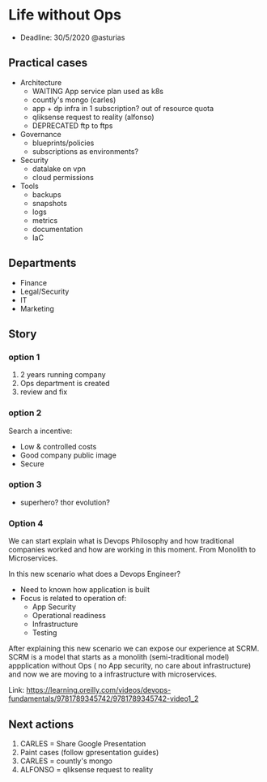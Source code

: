 # Life without Ops

* Deadline: 30/5/2020 @asturias

## Practical cases

* Architecture
  * WAITING App service plan used as k8s
  * countly's mongo (carles)
  * app + dp infra in 1 subscription? out of resource quota
  * qliksense request to reality (alfonso)
  * DEPRECATED ftp to ftps
* Governance
  * blueprints/policies
  * subscriptions as environments?
* Security
  * datalake on vpn
  * cloud permissions
* Tools
  * backups
  * snapshots
  * logs
  * metrics
  * documentation
  * IaC

## Departments

* Finance
* Legal/Security
* IT
* Marketing

## Story

### option 1

1. 2 years running company
2. Ops department is created
3. review and fix

### option 2

Search a incentive:
* Low & controlled costs
* Good company public image
* Secure

### option 3

* superhero? thor evolution?

### Option 4

We can start explain what is Devops Philosophy and how traditional companies worked and how are working in this moment. From Monolith to Microservices.

In this new scenario what does a Devops Engineer?

* Need to known how application is built
* Focus is related to operation of:
  * App Security
  * Operational readiness
  * Infrastructure
  * Testing


After explaining this new scenario we can expose our experience at SCRM. SCRM is a model that starts as a monolith (semi-traditional model) appplication without Ops ( no App security, no care about infrastructure) and now we are moving to a infrastructure with microservices.

Link: https://learning.oreilly.com/videos/devops-fundamentals/9781789345742/9781789345742-video1_2


## Next actions

1. CARLES = Share Google Presentation
2. Paint cases (follow gpresentation guides)
  1. CARLES = countly's mongo
  2. ALFONSO = qliksense request to reality